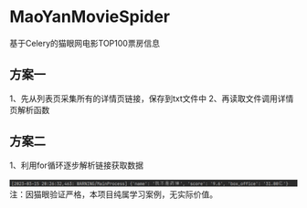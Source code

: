 # MaoYanMovieSpider
基于Celery的猫眼网电影TOP100票房信息

## 方案一
1、先从列表页采集所有的详情页链接，保存到txt文件中
2、再读取文件调用详情页解析函数

## 方案二
1、利用for循环逐步解析链接获取数据

![](demo.png)
注：因猫眼验证严格，本项目纯属学习案例，无实际价值。